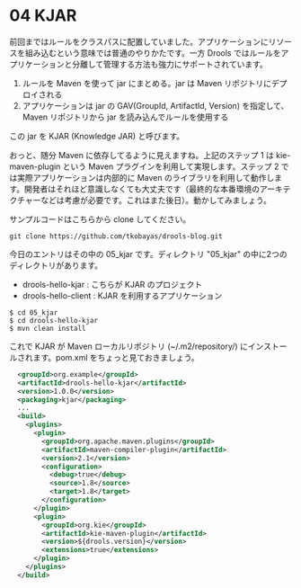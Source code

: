# 04 KJAR
前回まではルールをクラスパスに配置していました。アプリケーションにリソースを組み込むという意味では普通のやりかたです。一方 Drools ではルールをアプリケーションと分離して管理する方法も強力にサポートされています。

1. ルールを Maven を使って jar にまとめる。jar は Maven リポジトリにデプロイされる
2. アプリケーションは jar の GAV(GroupId, ArtifactId, Version) を指定して、Maven リポジトリから jar を読み込んでルールを使用する

この jar を KJAR (Knowledge JAR) と呼びます。

おっと、随分 Maven に依存してるように見えますね。上記のステップ 1 は kie-maven-plugin という Maven プラグインを利用して実現します。ステップ 2 では実際アプリケーションは内部的に Maven のライブラリを利用して動作します。開発者はそれほど意識しなくても大丈夫です（最終的な本番環境のアーキテクチャーなどは考慮が必要です。これはまた後日）。動かしてみましょう。

サンプルコードはこちらから clone してください。

```
git clone https://github.com/tkobayas/drools-blog.git
```

今日のエントリはその中の 05_kjar です。ディレクトリ "05_kjar" の中に2つのディレクトリがあります。

- drools-hello-kjar : こちらが KJAR のプロジェクト
- drools-hello-client : KJAR を利用するアプリケーション

```
$ cd 05_kjar
$ cd drools-hello-kjar
$ mvn clean install
```

これで KJAR が Maven ローカルリポジトリ (~/.m2/repository/) にインストールされます。pom.xml をちょっと見ておきましょう。

```xml
  <groupId>org.example</groupId>
  <artifactId>drools-hello-kjar</artifactId>
  <version>1.0.0</version>
  <packaging>kjar</packaging>
  ...
  <build>
    <plugins>
      <plugin>
        <groupId>org.apache.maven.plugins</groupId>
        <artifactId>maven-compiler-plugin</artifactId>
        <version>2.1</version>
        <configuration>
          <debug>true</debug>
          <source>1.8</source>
          <target>1.8</target>
        </configuration>
      </plugin>
      <plugin>
        <groupId>org.kie</groupId>
        <artifactId>kie-maven-plugin</artifactId>
        <version>${drools.version}</version>
        <extensions>true</extensions>
      </plugin>
    </plugins>
  </build>
```
